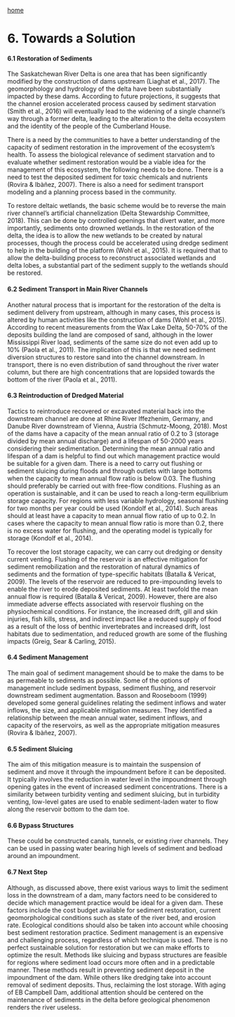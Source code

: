 ---
---

[home](home.html)

# 6. Towards a Solution

#### 6.1 Restoration of Sediments

The Saskatchewan River Delta is one area that has been significantly modified by the construction of dams upstream (Liaghat et al., 2017). The geomorphology and hydrology of the delta have been substantially impacted by these dams. According to future projections, it suggests that the channel erosion accelerated process caused by sediment starvation (Smith et al., 2016) will eventually lead to the widening of a single channel’s way through a former delta, leading to the alteration to the delta ecosystem and the identity of the people of the Cumberland House.

There is a need by the communities to have a better understanding of the capacity of sediment restoration in the improvement of the ecosystem’s health. To assess the biological relevance of sediment starvation and to evaluate whether sediment restoration would be a viable idea for the management of this ecosystem, the following needs to be done. There is a need to test the deposited sediment for toxic chemicals and nutrients (Rovira & Ibàñez, 2007). There is also a need for sediment transport modeling and a planning process based in the community.

To restore deltaic wetlands, the basic scheme would be to reverse the main river channel’s artificial channelization (Delta Stewardship Committee, 2018). This can be done by controlled openings that divert water, and more importantly, sediments onto drowned wetlands. In the restoration of the delta, the idea is to allow the new wetlands to be created by natural processes, though the process could be accelerated using dredge sediment to help in the building of the platform (Wohl et al., 2015). It is required that to allow the delta-building process to reconstruct associated wetlands and delta lobes, a substantial part of the sediment supply to the wetlands should be restored.

#### 6.2 Sediment Transport in Main River Channels

Another natural process that is important for the restoration of the delta is sediment delivery from upstream, although in many cases, this process is altered by human activities like the construction of dams (Wohl et al., 2015). According to recent measurements from the Wax Lake Delta, 50-70% of the deposits building the land are composed of sand, although in the lower Mississippi River load, sediments of the same size do not even add up to 10% (Paola et al., 2011). The implication of this is that we need sediment diversion structures to restore sand into the channel downstream. In transport, there is no even distribution of sand throughout the river water column, but there are high concentrations that are lopsided towards the bottom of the river (Paola et al., 2011).

#### 6.3 Reintroduction of Dredged Material

Tactics to reintroduce recovered or excavated material back into the downstream channel are done at Rhine River Iffezhenim, Germany, and Danube River downstream of Vienna, Austria (Schmutz-Moong, 2018). Most of the dams have a capacity of the mean annual ratio of 0.2 to 3 (storage divided by mean annual discharge) and a lifespan of 50-2000 years considering their sedimentation. Determining the mean annual ratio and lifespan of a dam is helpful to find out which management practice would be suitable for a given dam. There is a need to carry out flushing or sediment sluicing during floods and through outlets with large bottoms when the capacity to mean annual flow ratio is below 0.03. The flushing should preferably be carried out with free-flow conditions. Flushing as an operation is sustainable, and it can be used to reach a long-term equilibrium storage capacity. For regions with less variable hydrology, seasonal flushing for two months per year could be used (Kondolf et al., 2014). Such areas should at least have a capacity to mean annual flow ratio of up to 0.2. In cases where the capacity to mean annual flow ratio is more than 0.2, there is no excess water for flushing, and the operating model is typically for storage (Kondolf et al., 2014).

To recover the lost storage capacity, we can carry out dredging or density current venting. Flushing of the reservoir is an effective mitigation for sediment remobilization and the restoration of natural dynamics of sediments and the formation of type-specific habitats (Batalla & Vericat, 2009). The levels of the reservoir are reduced to pre-impounding levels to enable the river to erode deposited sediments. At least twofold the mean annual flow is required (Batalla & Vericat, 2009). However, there are also immediate adverse effects associated with reservoir flushing on the physiochemical conditions. For instance, the increased drift, gill and skin injuries, fish kills, stress, and indirect impact like a reduced supply of food as a result of the loss of benthic invertebrates and increased drift, lost habitats due to sedimentation, and reduced growth are some of the flushing impacts (Greig, Sear & Carling, 2015).

#### 6.4 Sediment Management

The main goal of sediment management should be to make the dams to be as permeable to sediments as possible. Some of the options of management include sediment bypass, sediment flushing, and reservoir downstream sediment augmentation. Basson and Rooseboom (1999)  developed some general guidelines relating the sediment inflows and water inflows, the size, and applicable mitigation measures. They identified a relationship between the mean annual water, sediment inflows, and capacity of the reservoirs, as well as the appropriate mitigation measures (Rovira & Ibàñez, 2007).

#### 6.5 Sediment Sluicing

The aim of this mitigation measure is to maintain the suspension of sediment and move it through the impoundment before it can be deposited. It typically involves the reduction in water level in the impoundment through opening gates in the event of increased sediment concentrations. There is a similarity between turbidity venting and sediment sluicing, but in turbidity venting, low-level gates are used to enable sediment-laden water to flow along the reservoir bottom to the dam toe.

#### 6.6 Bypass Structures

These could be constructed canals, tunnels, or existing river channels. They can be used in passing water bearing high levels of sediment and bedload around an impoundment.

#### 6.7 Next Step
Although, as discussed above, there exist various ways to limit the sediment loss in the downstream of a dam, many factors need to be considered to decide which management practice would be ideal for a given dam. These factors include the cost budget available for sediment restoration, current geomorphological conditions such as state of the river bed, and erosion rate. Ecological conditions should also be taken into account while choosing best sediment restoration practice. Sediment management is an expensive and challenging process, regardless of which technique is used. There is no perfect sustainable solution for restoration but we can make efforts to optimize the result. Methods like sluicing and bypass structures are feasible for regions where sediment load occurs more often and in a predictable manner. These methods result in preventing sediment deposit in the impoundment of the dam. While others like dredging take into account removal of sediment deposits. Thus, reclaiming the lost storage. With aging of EB Campbell Dam, additional attention should be centered on the maintenance of sediments in the delta before geological phenomenon renders the river useless.
